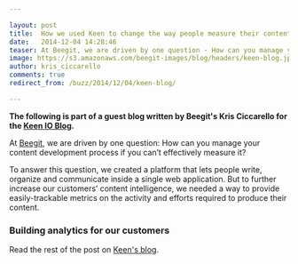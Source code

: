 ```yaml
---

layout: post
title:  How we used Keen to change the way people measure their content
date:   2014-12-04 14:28:46
teaser: At Beegit, we are driven by one question - How can you manage your content development process if you can’t effectively measure it?
image: https://s3.amazonaws.com/beegit-images/blog/headers/keen-blog.jpg
author: kris_ciccarello
comments: true
redirect_from: /buzz/2014/12/04/keen-blog/

---
```


**The following is part of a guest blog written by Beegit's Kris Ciccarello for the [Keen IO Blog](https://keen.io/blog/104315470061/how-we-used-keen-to-change-the-way-people-measure?utm_content=buffer64871&utm_medium=social&utm_source=twitter.com&utm_campaign=buffer).** 

At [Beegit](https://beegit.com), we are driven by one question: How can you manage your content development process if you can’t effectively measure it?

To answer this question, we created a platform that lets people write, organize and communicate inside a single web application. But to further increase our customers’ content intelligence, we needed a way to provide easily-trackable metrics on the activity and efforts required to produce their content.

### Building analytics for our customers 
Read the rest of the post on [Keen's blog](https://keen.io/blog/104315470061/how-we-used-keen-to-change-the-way-people-measure?utm_content=buffer64871&utm_medium=social&utm_source=twitter.com&utm_campaign=buffer). 
